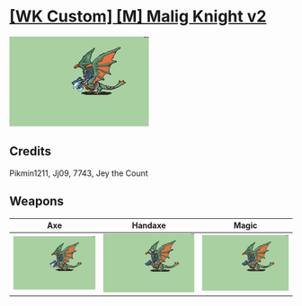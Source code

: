 # [\[WK Custom\] \[M\] Malig Knight v2](./)

<img src="./3.%20Axe/Axe_000.png" alt="[WK Custom] [M] Malig Knight v2 standing" />

## Credits

Pikmin1211, Jj09, 7743, Jey the Count

## Weapons


|Axe |Handaxe |Magic |
|  :---: | :---: | :---: |
| <img alt="Axe animation" src="./3.%20Axe/Axe.gif" /> | <img alt="Handaxe animation" src="./4.%20Handaxe/Handaxe.gif" /> | <img alt="Magic animation" src="./6.%20Magic/Magic.gif" /> |
